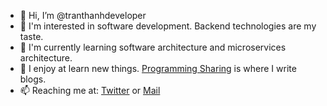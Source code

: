 - 👋 Hi, I’m @tranthanhdeveloper
- 👀 I'm interested in software development. Backend technologies are my taste.
- 🌱 I'm currently learning software architecture and microservices architecture.
- 🚀 I enjoy at learn new things. [Programming Sharing](https://programmingsharing.com) is where I write blogs.
- 📫 Reaching me at: [Twitter](https://twitter.com/ThanhTranDev) or [Mail](mailto:tranthanhdeveloper@gmail.com) 

<!---
tranthanhdeveloper/tranthanhdeveloper is a ✨ special ✨ repository because its `README.md` (this file) appears on your GitHub profile.
You can click the Preview link to take a look at your changes.
--->
